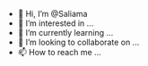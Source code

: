 - 👋 Hi, I’m @Saliama
- 👀 I’m interested in ...
- 🌱 I’m currently learning ...
- 💞️ I’m looking to collaborate on ...
- 📫 How to reach me ...

<!---
Saliama/Saliama is a ✨ special ✨ repository because its `README.md` (this file) appears on your GitHub profile.
You can click the Preview link to take a look at your changes.
--->
